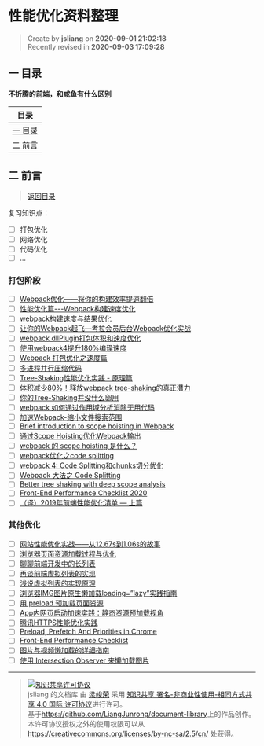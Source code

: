 性能优化资料整理
===

> Create by **jsliang** on **2020-09-01 21:02:18**  
> Recently revised in **2020-09-03 17:09:28**

## <a name="chapter-one" id="chapter-one"></a>一 目录

**不折腾的前端，和咸鱼有什么区别**

| 目录 |
| --- |
| [一 目录](#chapter-one) |
| <a name="catalog-chapter-two" id="catalog-chapter-two"></a>[二 前言](#chapter-two) |

## <a name="chapter-two" id="chapter-two"></a>二 前言

> [返回目录](#chapter-one)

复习知识点：

* [ ] 打包优化
* [ ] 网络优化
* [ ] 代码优化
* [ ] ...

### 打包阶段

* [ ] [Webpack优化——将你的构建效率提速翻倍](https://juejin.im/post/5d614dc96fb9a06ae3726b3e)
* [ ] [性能优化篇---Webpack构建速度优化](https://segmentfault.com/a/1190000018493260)
* [ ] [webpack构建速度与结果优化](https://huangxsu.com/2018/08/12/webpack-optimization/)
* [ ] [让你的Webpack起飞—考拉会员后台Webpack优化实战](https://zhuanlan.zhihu.com/p/42465502)
* [ ] [webpack dllPlugin打包体积和速度优化](https://zhuanlan.zhihu.com/p/39727247)
* [ ] [使用webpack4提升180%编译速度](http://louiszhai.github.io/2019/01/04/webpack4/)
* [ ] [Webpack 打包优化之速度篇](https://www.jeffjade.com/2017/08/12/125-webpack-package-optimization-for-speed/)
* [ ] [多进程并行压缩代码](https://jkfhto.github.io/2019-10-17/webpack/%E5%A4%9A%E8%BF%9B%E7%A8%8B%E5%B9%B6%E8%A1%8C%E5%8E%8B%E7%BC%A9%E4%BB%A3%E7%A0%81/)
* [ ] [Tree-Shaking性能优化实践 - 原理篇](https://juejin.im/post/5a4dc842518825698e7279a9)
* [ ] [体积减少80%！释放webpack tree-shaking的真正潜力](https://juejin.im/post/5b8ce49df265da438151b468)
* [ ] [你的Tree-Shaking并没什么卵用](https://zhuanlan.zhihu.com/p/32831172)
* [ ] [webpack 如何通过作用域分析消除无用代码](https://diverse.space/2018/05/better-tree-shaking-with-scope-analysis)
* [ ] [加速Webpack-缩小文件搜索范围](https://imweb.io/topic/5a40551ea192c3b460fce335)
* [ ] [Brief introduction to scope hoisting in Webpack](https://medium.com/webpack/brief-introduction-to-scope-hoisting-in-webpack-8435084c171f)
* [ ] [通过Scope Hoisting优化Webpack输出](https://imweb.io/topic/5a43064fa192c3b460fce360)
* [ ] [webpack 的 scope hoisting 是什么？](https://ssshooter.com/2019-02-20-webpack-scope-hoisting/)
* [ ] [webpack优化之code splitting](https://segmentfault.com/a/1190000013000463)
* [ ] [webpack 4: Code Splitting和chunks切分优化](https://juejin.im/post/5d53f49bf265da03dc0766e2)
* [ ] [Webpack 大法之 Code Splitting](https://zhuanlan.zhihu.com/p/26710831)
* [ ] [Better tree shaking with deep scope analysis](https://medium.com/webpack/better-tree-shaking-with-deep-scope-analysis-a0b788c0ce77)
* [ ] [Front-End Performance Checklist 2020](https://www.smashingmagazine.com/2020/01/front-end-performance-checklist-2020-pdf-pages/#top)
* [ ] [（译）2019年前端性能优化清单 — 上篇](https://juejin.im/post/5c46cbaee51d453f45612a2c)

### 其他优化

* [ ] [网站性能优化实战——从12.67s到1.06s的故事](https://juejin.im/post/5b6fa8c86fb9a0099910ac91)
* [ ] [浏览器页面资源加载过程与优化](https://juejin.im/post/5a4ed917f265da3e317df515)
* [ ] [聊聊前端开发中的长列表](https://zhuanlan.zhihu.com/p/26022258)
* [ ] [再谈前端虚拟列表的实现](https://zhuanlan.zhihu.com/p/34585166)
* [ ] [浅说虚拟列表的实现原理](https://github.com/dwqs/blog/issues/70)
* [ ] [浏览器IMG图片原生懒加载loading=”lazy”实践指南](https://www.zhangxinxu.com/wordpress/2019/09/native-img-loading-lazy/)
* [ ] [用 preload 预加载页面资源](https://juejin.im/post/5a7fb09bf265da4e8e785c38)
* [ ] [App内网页启动加速实践：静态资源预加载视角](https://mp.weixin.qq.com/s?__biz=MzAwNTAzMjcxNg==&mid=2651425811&idx=1&sn=f839230a11fa269021c92b510dec47bc&chksm=80dff270b7a87b66abdf73cf9df18efa3e9594c68ab4ca46ba28eb6d3e832969afad031b48fa&mpshare=1&scene=1&srcid=&sharer_sharetime=1569234865992&sharer_shareid=14157f200c2bbcdb4b651ff5559c60ab&rd2werd=1#wechat_redirect)
* [ ] [腾讯HTTPS性能优化实践](https://mp.weixin.qq.com/s/V62VYS8KFNKxJxfzMYefrw)
* [ ] [Preload, Prefetch And Priorities in Chrome](https://medium.com/reloading/preload-prefetch-and-priorities-in-chrome-776165961bbf)
* [ ] [Front-End Performance Checklist](https://github.com/thedaviddias/Front-End-Performance-Checklist)
* [ ] [图片与视频懒加载的详细指南](https://developers.google.com/web/fundamentals/performance/lazy-loading-guidance/images-and-video/)
* [ ] [使用 Intersection Observer 来懒加载图片](http://deanhume.com/lazy-loading-images-using-intersection-observer/)

---

> <a rel="license" href="http://creativecommons.org/licenses/by-nc-sa/4.0/"><img alt="知识共享许可协议" style="border-width:0" src="https://i.creativecommons.org/l/by-nc-sa/4.0/88x31.png" /></a><br /><span xmlns:dct="http://purl.org/dc/terms/" property="dct:title">jsliang 的文档库</span> 由 <a xmlns:cc="http://creativecommons.org/ns#" href="https://github.com/LiangJunrong/document-library" property="cc:attributionName" rel="cc:attributionURL">梁峻荣</a> 采用 <a rel="license" href="http://creativecommons.org/licenses/by-nc-sa/4.0/">知识共享 署名-非商业性使用-相同方式共享 4.0 国际 许可协议</a>进行许可。<br />基于<a xmlns:dct="http://purl.org/dc/terms/" href="https://github.com/LiangJunrong/document-library" rel="dct:source">https://github.com/LiangJunrong/document-library</a>上的作品创作。<br />本许可协议授权之外的使用权限可以从 <a xmlns:cc="http://creativecommons.org/ns#" href="https://creativecommons.org/licenses/by-nc-sa/2.5/cn/" rel="cc:morePermissions">https://creativecommons.org/licenses/by-nc-sa/2.5/cn/</a> 处获得。